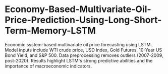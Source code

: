 # Economy-Based-Multivariate-Oil-Price-Prediction-Using-Long-Short-Term-Memory-LSTM
Economic system-based multivariate oil price forecasting using LSTM. Model inputs include WTI crude price, USD Index, Gold Futures, 10-Year US Bond Yield, and S&amp;P 500. Data preprocessing removes outliers (2007-2009, post-2020). Results highlight LSTM's strong predictive abilities and the importance of macroeconomic indicators.
